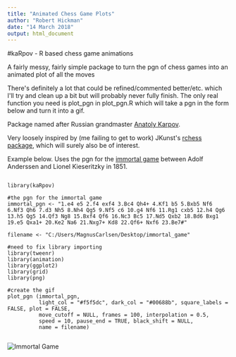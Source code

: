 ```yaml
---
title: "Animated Chess Game Plots"
author: "Robert Hickman"
date: "14 March 2018"
output: html_document
---
```


#kaRpov - R based chess game animations

A fairly messy, fairly simple package to turn the pgn of chess games into an animated plot of all the moves

There's definitely a lot that could be refined/commented better/etc. which I'll try and clean up a bit but will probably never fully finish. The only real function you need is plot_pgn in plot_pgn.R which will take a pgn in the form below and turn it into a gif.

Package named after Russian grandmaster [Anatoly Karpov](https://en.wikipedia.org/wiki/Anatoly_Karpov).

Very loosely inspired by (me failing to get to work) JKunst's [rchess package](http://jkunst.com/r/rchess-a-chess-package-for-r/), which will surely also be of interest.

Example below. Uses the pgn for the [immortal game](https://en.wikipedia.org/wiki/Immortal_Game) between Adolf Anderssen and Lionel Kieseritzky in 1851.

```{r plot chess game, message=FALSE,warning=FALSE}

library(kaRpov)

#the pgn for the immortal game
immortal_pgn <- "1.e4 e5 2.f4 exf4 3.Bc4 Qh4+ 4.Kf1 b5 5.Bxb5 Nf6 6.Nf3 Qh6 7.d3 Nh5 8.Nh4 Qg5 9.Nf5 c6 10.g4 Nf6 11.Rg1 cxb5 12.h4 Qg6 13.h5 Qg5 14.Qf3 Ng8 15.Bxf4 Qf6 16.Nc3 Bc5 17.Nd5 Qxb2 18.Bd6 Bxg1 19.e5 Qxa1+ 20.Ke2 Na6 21.Nxg7+ Kd8 22.Qf6+ Nxf6 23.Be7#"

filename <- "C:/Users/MagnusCarlsen/Desktop/immortal_game"

#need to fix library importing
library(tweenr)
library(animation)
library(ggplot2)
library(grid)
library(png)

#create the gif
plot_pgn (immortal_pgn, 
          light_col = "#f5f5dc", dark_col = "#00688b", square_labels = FALSE, plot = FALSE,
          move_cutoff = NULL, frames = 100, interpolation = 0.5,
          speed = 10, pause_end = TRUE, black_shift = NULL,
          name = filename)
          
```

![Immortal Game](https://github.com/RobWHickman/kaRpov/blob/master/misc/immortal_game.gif)


